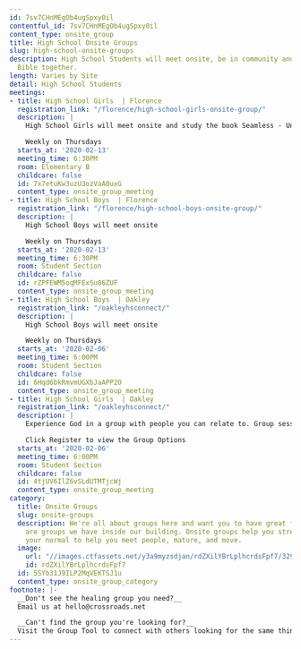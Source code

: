 ```yaml
---
id: 7sv7CHnMEgOb4ugSpxy0il
contentful_id: 7sv7CHnMEgOb4ugSpxy0il
content_type: onsite_group
title: High School Onsite Groups
slug: high-school-onsite-groups
description: High School Students will meet onsite, be in community and study the
  Bible together.
length: Varies by Site
detail: High School Students
meetings:
- title: High School Girls  | Florence
  registration_link: "/florence/high-school-girls-onsite-group/"
  description: |
    High School Girls will meet onsite and study the book Seamless - Understanding the Bible as One Complete Story by Angie Smith

    Weekly on Thursdays
  starts_at: '2020-02-13'
  meeting_time: 6:30PM
  room: Elementary B
  childcare: false
  id: 7x7etuKw3uzU3ozVaA0uxG
  content_type: onsite_group_meeting
- title: High School Boys  | Florence
  registration_link: "/florence/high-school-boys-onsite-group/"
  description: |
    High School Boys will meet onsite

    Weekly on Thursdays
  starts_at: '2020-02-13'
  meeting_time: 6:30PM
  room: Student Section
  childcare: false
  id: rZPFEWM5oqMFExSu06ZUF
  content_type: onsite_group_meeting
- title: High School Boys  | Oakley
  registration_link: "/oakleyhsconnect/"
  description: |
    High School Boys will meet onsite

    Weekly on Thursdays
  starts_at: '2020-02-06'
  meeting_time: 6:00PM
  room: Student Section
  childcare: false
  id: 6Hqd6bkRmvmUGXbJaAPP2O
  content_type: onsite_group_meeting
- title: High School Girls  | Oakley
  registration_link: "/oakleyhsconnect/"
  description: |
    Experience God in a group with people you can relate to. Group sessions last 6 weeks. Sign up or join some of our other groups offered at various times.

    Click Register to view the Group Options
  starts_at: '2020-02-06'
  meeting_time: 6:00PM
  room: Student Section
  childcare: false
  id: 4tjUV6IlZ6vSLdUTMTjcWj
  content_type: onsite_group_meeting
category:
  title: Onsite Groups
  slug: onsite-groups
  description: We're all about groups here and want you to have great friends. Below
    are groups we have inside our building. Onsite groups help you stretch beyond
    your normal to help you meet people, mature, and move.
  image:
    url: "//images.ctfassets.net/y3a9myzsdjan/rdZXilYBrLplhcrdsFpf7/329eaeb6b476852a1f7ae33cd2b10679/onsite-groups.jpg"
    id: rdZXilYBrLplhcrdsFpf7
  id: 5SYb31J9ILP2MqVEKTSJ1u
  content_type: onsite_group_category
footnote: |-
  __Don't see the healing group you need?__
  Email us at hello@crossroads.net

  __Can't find the group you're looking for?__
  Visit the Group Tool to connect with others looking for the same thing.
---
```


